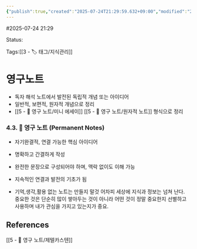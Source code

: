 ```yaml
---
{"publish":true,"created":"2025-07-24T21:29:59.632+09:00","modified":"2025-08-01T00:19:45.523+09:00","cssclasses":""}
---
```


#2025-07-24 21:29

Status: 

Tags:[[3 - 🏷️ 태그/지식관리]]

# 영구노트
- 독자 해석 노트에서 발전된 독립적 개념 또는 아이디어
- 일반적, 보편적, 원자적 개념으로 정리
- [[5 - 💎 영구 노트/미니 에세이]] [[5 - 💎 영구 노트/원자적 노트]] 형식으로 정리

### 4.3. 🌳 영구 노트 (Permanent Notes)

- 자기완결적, 연결 가능한 핵심 아이디어
- 명확하고 간결하게 작성
- 완전한 문장으로 구성되어야 하며, 맥락 없이도 이해 가능
- 지속적인 연결과 발전의 기초가 됨

- 기억,생각,활용 없는 노트는 만들지 말것
어차피 세상에 지식과 정보는 넘쳐 난다. 중요한 것은 단순히 많이 쌓아두는 것이 아니라 어떤 것이 정말 중요한지 선별하고 사용하며 내가 관심을 가지고 있는지가 중요.



## References
 [[5 - 💎 영구 노트/제텔카스텐]]